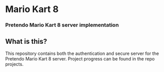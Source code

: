 # Mario Kart 8
### Pretendo Mario Kart 8 server implementation

## What is this?
This repository contains both the authentication and secure server for the Pretendo Mario Kart 8 server. Project progress can be found in the repo projects.